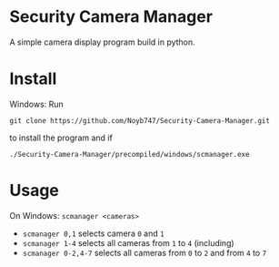 # Security Camera Manager

A simple camera display program build in python.

# Install
Windows: Run 
```
git clone https://github.com/Noyb747/Security-Camera-Manager.git
```
to install the program and if 

```./Security-Camera-Manager/precompiled/windows/scmanager.exe``` 

# Usage
On Windows: ```scmanager <cameras>```
* ```scmanager 0,1``` selects camera ```0``` and ```1```
* ```scmanager 1-4``` selects all cameras from ```1``` to ```4``` (including)
* ```scmanager 0-2,4-7``` selects all cameras from ```0``` to ```2``` and from ```4``` to ```7```
